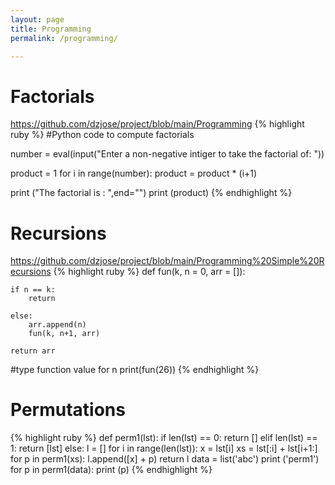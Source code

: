 ```yaml
---
layout: page
title: Programming
permalink: /programming/

---
```

# Factorials

<https://github.com/dzjose/project/blob/main/Programming>
{% highlight ruby %} #Python code to compute factorials

number = eval(input("Enter a non-negative intiger to take the factorial of: "))

product = 1
for i in range(number):
	product = product * (i+1)
    
print ("The factorial is : ",end="")
print (product) {% endhighlight %} 

# Recursions

<https://github.com/dzjose/project/blob/main/Programming%20Simple%20Recursions>
{% highlight ruby %} def fun(k, n = 0, arr = []):
  
  	
    if n == k:
    	return
    
    else:
      	arr.append(n)
        fun(k, n+1, arr)
        
	return arr
#type function value for n
print(fun(26)) {% endhighlight %}

# Permutations

{% highlight ruby %} def perm1(lst):
	if len(lst) == 0:
		return []
	elif len(lst) == 1:
		return [lst]
	else:
		l = []
		for i in range(len(lst)):
			x = lst[i]
			xs = lst[:i] + lst[i+1:]
			for p in perm1(xs):
				l.append([x] + p)
		return l
data = list('abc')
print ('perm1')
for p in perm1(data):
    print (p) {% endhighlight %}







  
